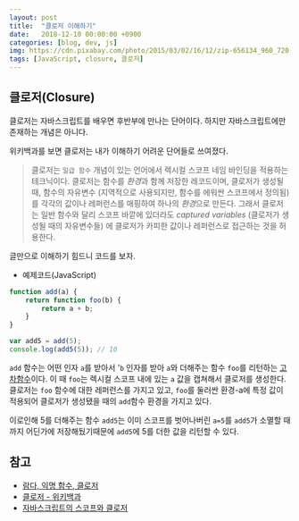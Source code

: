 ```yaml
---
layout: post
title:  "클로저 이해하기"
date:   2018-12-10 00:00:00 +0900
categories: [blog, dev, js]
img: https://cdn.pixabay.com/photo/2015/03/02/16/12/zip-656134_960_720.jpg
tags: [JavaScript, closure, 클로저]
---
```


## 클로저(Closure)

클로저는 자바스크립트를 배우면 후반부에 만나는 단어이다. 하지만 자바스크립트에만 존재하는 개념은 아니다.

위키백과를 보면 클로저는 내가 이해하기 어려운 단어들로 쓰여졌다.

> 클로저는 `일급 함수` 개념이 있는 언어에서 렉시컬 스코프 네임 바인딩을 적용하는 테크닉이다. 클로저는 함수를 *환경*과 함께 저장한 레코드이며, 클로저가 생성될 때, 함수의 자유변수 (지역적으로 사용되지만, 함수를 에워싼 스코프에서 정의됨)를 각각의 값이나 레퍼런스를 매핑하여 하나의 *환경*으로 만든다. 그래서 클로저는 일반 함수와 달리 스코프 바깥에 있더라도 *captured variables* (클로저가 생성될 때의 자유변수들) 에 클로저가 카피한 값이나 레퍼런스로 접근하는 것을 허용한다.

글만으로 이해하기 힘드니 코드를 보자.

* 예제코드(JavaScript)

```js
function add(a) {
    return function foo(b) {
        return a + b;
    }
}

var add5 = add(5);
console.log(add5(5)); // 10
```

`add` 함수는 어떤 인자 `a`를 받아서 '`b` 인자를 받아 `a`와 더해주는 함수 `foo`를 리턴하는 [고차함수](https://en.wikipedia.org/wiki/Higher-order_function)이다. 이 때 `foo`는 렉시컬 스코프 내에 있는 `a` 값을 캡쳐해서 클로저를 생성한다. 클로저는 `foo` 함수에 대한 레퍼런스를 가지고 있고, `foo`를 둘러싼 환경-a에 특정 값이 적용되어 클로저가 생성됐을 때의 `add`함수 환경을 가지고 있다.

이로인해 5를 더해주는 함수 `add5`는 이미 스코프를 벗어나버린 `a=5`를 `add5`가 소멸할 때까지 어딘가에 저장해뒀기때문에 `add5`에 5를 더한 값을 리턴할 수 있다.

## 참고

* [람다, 익명 함수, 클로저](https://hyunseob.github.io/2016/09/17/lambda-anonymous-function-closure/)
* [클로저 - 위키백과](https://en.wikipedia.org/wiki/Closure_(computer_programming))
* [자바스크립트의 스코프와 클로저](https://meetup.toast.com/posts/86)
